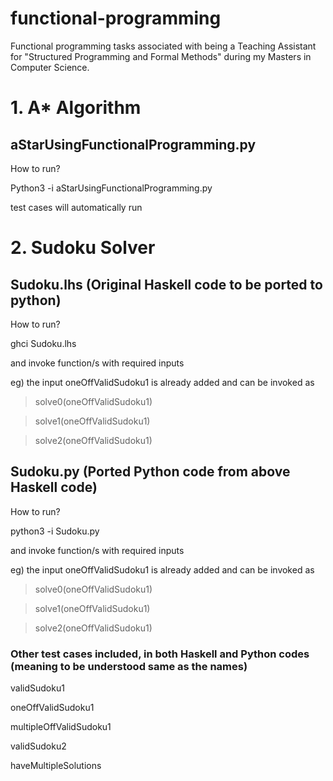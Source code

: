 # functional-programming
Functional programming tasks associated with being a Teaching Assistant for "Structured Programming and Formal Methods" during my Masters in Computer Science.

# 1. A* Algorithm
   
## **aStarUsingFunctionalProgramming.py**
  
  How to run?
  
  Python3 -i aStarUsingFunctionalProgramming.py
  
  test cases will automatically run

# 2. Sudoku Solver

## **Sudoku.lhs** (Original Haskell code to be ported to python)
  
  How to run?
  
  ghci Sudoku.lhs
  
  and invoke function/s with required inputs
  
  eg) the input oneOffValidSudoku1 is already added and can be invoked as 
  
  > solve0(oneOffValidSudoku1)
  
  > solve1(oneOffValidSudoku1)
  
  > solve2(oneOffValidSudoku1)
  
## **Sudoku.py** (Ported Python code from above Haskell code)
  
  How to run?
  
  python3 -i Sudoku.py
  
  and invoke function/s with required inputs
  
  eg) the input oneOffValidSudoku1 is already added and can be invoked as 
  
  > solve0(oneOffValidSudoku1)
  
  > solve1(oneOffValidSudoku1)
  
  > solve2(oneOffValidSudoku1)



### Other test cases included, in both Haskell and Python codes (meaning to be understood same as the names)

validSudoku1

oneOffValidSudoku1

multipleOffValidSudoku1

validSudoku2

haveMultipleSolutions


